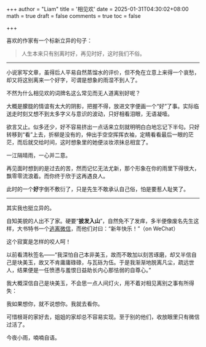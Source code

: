 +++
author = "Liam"
title = '相见欢'
date = 2025-01-31T04:30:02+08:00
math = true 
draft = false
comments = true
toc = false

+++

喜欢的作家有一个标新立异的句子：

> 人生本来只有别离时好，再见时好，这时我们不俗。

-----



小说家写文章，虽得后人平易自然蒸馏水的评价，但不免在立意上来得一个哀愁，却又将这别离来一个好字，可谓是想象的雨湿不到人了。

不然为什么相见欢的词牌名这么常见而无人道离别好呢？

大概是朦胧的情谊有太大的阴影，把握不得，放进文字便画一个“好”了事。实际临送走时刻又想不到太多字义与意识的波动，只好相看泪眼，无语凝噎。

欲言又止。似多还少，好不容易挤出一点话来立刻就明明白白地忘记下半句。只好转移到“看”上去，折柳是没有的，伸出手空空挥挥衣袖，定睛看看最后一眼的茫茫，而后就交给时间，这时想象里的她便淡妆浓抹总相宜了。

一江隔晴雨，一心并二意。

再见面时想到的是过去的苦，然而记忆无法尤新，那个形象在你的雨里下得很大，飘零零流浪着。而你终于欣于这再遇良人。

此时的一个**好**字倒不敷衍了，只是先生不敢承认自己俗，怕是要惹人耻笑了。

-----

其实我也挺立异的。

自知美貌的人出不了家。硬要“**披发入山**”，自然免不了发痒，多半便像废名先生这样，大书特书一个[逃离微信](https://chlzhong.org/post/history-of-the-ages/)，而他们对曰：“新年快乐！”（on WeChat）

这个寂寞是怎样的咬人呵！

以前看清秋签名——“我深怕自己本非美玉，故而不敢加以刻苦琢磨，却又半信自己是块美玉，故又不肯庸庸碌碌，与瓦砾为伍。于是我渐渐地脱离凡尘，疏远世人，结果便是一任愤懑与羞恨日益助长内心那怯弱的自尊心。”

我大概深信自己是块美玉，不会思一点人间灯火，用不着对相见离别之事有所得失：

我如果想你，就不说想你。我就去看你。

可惜根哥的家好去，姐姐的家却总不容易实现。至于别的他们，收放眼里只有微信过活了。

今夜小雨，喃喃自语。
